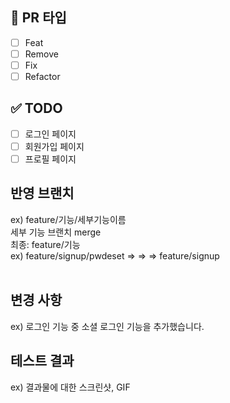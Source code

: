 ## 🚀 PR 타입
- [ ] Feat
- [ ] Remove
- [ ] Fix
- [ ] Refactor

## ✅ TODO
- [ ] 로그인 페이지
- [ ] 회원가입 페이지 
- [ ] 프로필 페이지

## 반영 브랜치
ex) feature/기능/세부기능이름 <br/>
세부 기능 브랜치 merge <br/>
최종: feature/기능 <br/>
ex) feature/signup/pwdeset ⇒ ⇒ ⇒ feature/signup <br/>
<br/>

## 변경 사항
ex) 로그인 기능 중 소셜 로그인 기능을 추가했습니다. 
<br/>

## 테스트 결과
ex) 결과물에 대한 스크린샷, GIF
